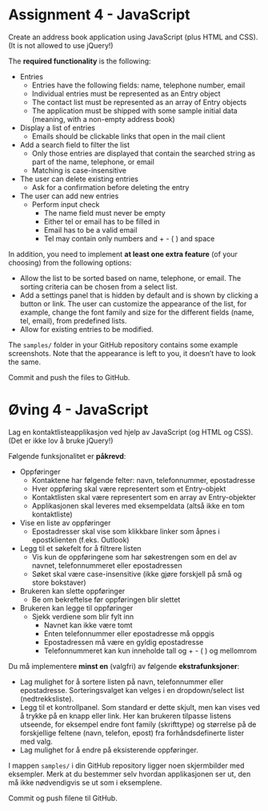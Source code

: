 # Assignment 4 - JavaScript

Create an address book application using JavaScript (plus HTML and CSS).
(It is not allowed to use jQuery!)

The **required functionality** is the following:

  *	Entries
    -	Entries have the following fields: name, telephone number, email
    -	Individual entries must be represented as an Entry object
    -	The contact list must be represented as an array of Entry objects
    -	The application must be shipped with some sample initial data (meaning, with a non-empty address book)
  *	Display a list of entries
    -	Emails should be clickable links that open in the mail client
  *	Add a search field to filter the list
    -	Only those entries are displayed that contain the searched string as part of the name, telephone, or email
    -	Matching is case-insensitive
  *	The user can delete existing entries
    -	Ask for a confirmation before deleting the entry
  *	The user can add new entries
    -	Perform input check
        -	The name field must never be empty
        -	Either tel or email has to be filled in
        -	Email has to be a valid email
        -	Tel may contain only numbers and + - ( ) and space

In addition, you need to implement **at least one extra feature** (of your choosing) from the following options:

  * Allow the list to be sorted based on name, telephone, or email. The sorting criteria can be chosen from a select list.
  *	Add a settings panel that is hidden by default and is shown by clicking a button or link. The user can customize the appearance of the list, for example, change the font family and size for the different fields (name, tel, email), from predefined lists.
  *	Allow for existing entries to be modified.

The `samples/` folder in your GitHub repository contains some example screenshots. Note that the appearance is left to you, it doesn’t have to look the same.

Commit and push the files to GitHub.


# Øving 4 - JavaScript

Lag en kontaktlisteapplikasjon ved hjelp av JavaScript (og HTML og CSS).
(Det er ikke lov å bruke jQuery!)

Følgende funksjonalitet er **påkrevd**:

  *	Oppføringer
    -	Kontaktene har følgende felter: navn, telefonnummer, epostadresse
    -	Hver oppføring skal være representert som et Entry-objekt
    -	Kontaktlisten skal være representert som en array av Entry-objekter
    -	Applikasjonen skal leveres med eksempeldata (altså ikke en tom kontaktliste)    
  * Vise en liste av oppføringer
    -	Epostadresser skal vise som klikkbare linker som åpnes i epostklienten (f.eks. Outlook)
  *	Legg til et søkefelt for å filtrere listen
    -	Vis kun de oppføringene som har søkestrengen som en del av navnet, telefonnummeret eller epostadressen
    -	Søket skal være case-insensitive (ikke gjøre forskjell på små og store bokstaver)
  *	Brukeren kan slette oppføringer
    -	Be om bekreftelse før oppføringen blir slettet
  *	Brukeren kan legge til oppføringer
    -	Sjekk verdiene som blir fylt inn
        -	Navnet kan ikke være tomt
        -	Enten telefonnummer eller epostadresse må oppgis
        -	Epostadressen må være en gyldig epostadresse
        -	Telefonnummeret kan kun inneholde tall og + - ( ) og mellomrom

Du må implementere **minst en** (valgfri) av følgende **ekstrafunksjoner**:

  * Lag mulighet for å sortere listen på navn, telefonnummer eller epostadresse. Sorteringsvalget kan velges i en dropdown/select list (nedtrekksliste).
  * Legg til et kontrollpanel. Som standard er dette skjult, men kan vises ved å trykke på en knapp eller link. Her kan brukeren tilpasse listens utseende, for eksempel endre font family (skrifttype) og størrelse på de forskjellige feltene (navn, telefon, epost) fra forhåndsdefinerte lister med valg.
  * Lag mulighet for å endre på eksisterende oppføringer.

I mappen `samples/` i din GitHub repository ligger noen skjermbilder med eksempler. Merk at du bestemmer selv hvordan applikasjonen ser ut, den må ikke nødvendigvis se ut som i eksemplene.

Commit og push filene til GitHub.
